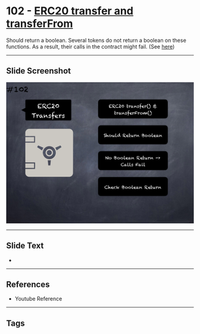 # 102 - [ERC20 transfer and transferFrom](ERC20%20transfer%20and%20transferFrom.md)

Should return a boolean. Several tokens do not return a boolean on these functions. As a result, their calls in the contract might fail. (See [here](https://github.com/crytic/building-secure-contracts/blob/master/development-guidelines/token_integration.md#erc-conformity))
___
## Slide Screenshot
![0102.png](../../images/5.Pitfalls%20and%20Best%20Practices%20201/102.png)
___
## Slide Text
- 
___
## References
- Youtube Reference
___
## Tags